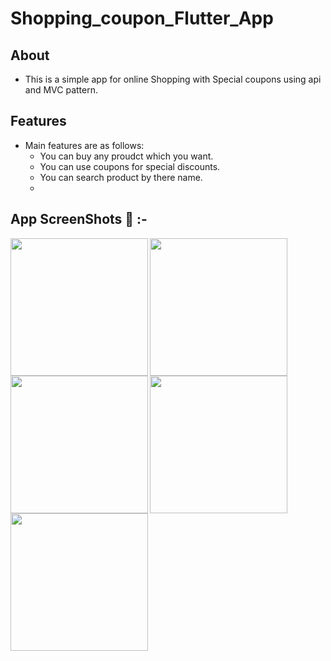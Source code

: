 # Shopping_coupon_Flutter_App


## About

   - This is a simple app for online Shopping with Special coupons using api and MVC pattern.

## Features

- Main features are as follows:
    - You can buy any proudct which you want.
    - You can use coupons for special discounts.
    - You can search product by there name.
    - 
   
## App ScreenShots 📲 :-

<img align="left" src="https://github.com/pratikNavapara009/Final_Shopping_coupon_App/assets/121868551/f09bba97-6b35-4147-b1e3-09f59aa33a15" width="220px">
<img align="left" src="https://github.com/pratikNavapara009/Final_Shopping_coupon_App/assets/121868551/deadc955-e2bf-454d-a81f-75b9a76ea432" width="220px">
<img align="left" src="https://github.com/pratikNavapara009/Final_Shopping_coupon_App/assets/121868551/465ed0c8-67ce-47d2-83e6-f50b2d427f23" width="220px">
<img align="left" src="https://github.com/pratikNavapara009/Final_Shopping_coupon_App/assets/121868551/c41fb353-2d0c-4721-a7df-6d2bed70b839" width="220px">
<img align="left" src="https://github.com/pratikNavapara009/Final_Shopping_coupon_App/assets/121868551/ef05b947-30b6-4292-9f8c-6bc584178b2b" width="220px">
